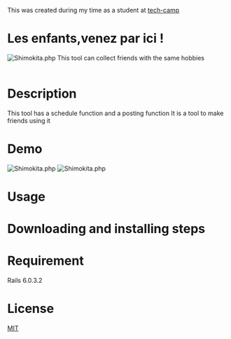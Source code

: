 This was created during my time as a student at [tech-camp](https://tech-camp.in/) 

# Les enfants,venez par ici !
![Shimokita.php](https://i.gyazo.com/12738af2c871d44924408a4a1034c4eb.jpg)
This tool can collect friends with the same hobbies
<br>
<br>
# Description
This tool has a schedule function and a posting function
It is a tool to make friends using it


# Demo
![Shimokita.php](https://i.gyazo.com/44d007755b77303176cd3eec49ca8ff0.gif)
![Shimokita.php](https://i.gyazo.com/71f72594580ece0516fd3c26b4073f7e.gif)


# Usage



# Downloading and installing steps



# Requirement
Rails 6.0.3.2


# License
[MIT](https://choosealicense.com/licenses/mit/) 